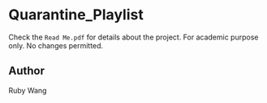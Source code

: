 # Quarantine_Playlist

Check the `Read Me.pdf` for details about the project.
For academic purpose only. No changes permitted.

## Author
Ruby Wang <email>

